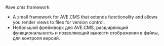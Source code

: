 #ave.cms framework
- A small framework for AVE.CMS that extends functionality and allows you render views to files for version control.
- Небольшой фреймворк для AVE.CMS, расширяющий функциональность и позволяющий вынести отображения в файлы, для контроля версий.
